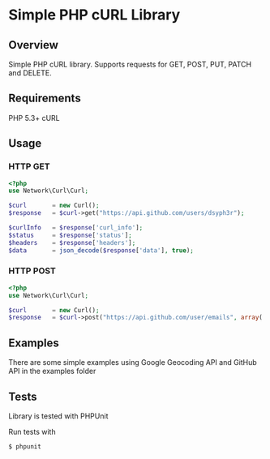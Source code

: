 # Simple PHP cURL Library

## Overview

Simple PHP cURL library. Supports requests for GET, POST, PUT, PATCH and DELETE.

## Requirements

 PHP 5.3+
 cURL

## Usage

### HTTP GET

```php
<?php
use Network\Curl\Curl;

$curl       = new Curl();
$response   = $curl->get("https://api.github.com/users/dsyph3r");

$curlInfo   = $response['curl_info'];
$status     = $response['status'];
$headers    = $response['headers'];
$data       = json_decode($response['data'], true);
```

### HTTP POST

```php
<?php
use Network\Curl\Curl;

$curl       = new Curl();
$response   = $curl->post("https://api.github.com/user/emails", array('octocat@github.com'));
```

## Examples

There are some simple examples using Google Geocoding API and GitHub API in the
examples folder

## Tests

Library is tested with PHPUnit

Run tests with

```bash
$ phpunit
```

